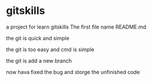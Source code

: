 # gitskills
a project for learn gitskills
The first file name README.md

the git is quick and simple

the git is too easy and cmd is simple 

the git is add a new branch

now hava fixed the bug and storge the unfinished code
